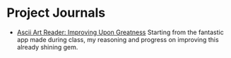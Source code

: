<!-- TITLE: Our Projects -->
<!-- SUBTITLE: Scratch Notes, Plans, Proposals, Retrospectives...All that good stuff. -->

# Project Journals
* [Ascii Art Reader: Improving Upon Greatness](ascii-art-reader-zach)
  Starting from the fantastic app made during class, my reasoning and progress on improving this already shining gem.